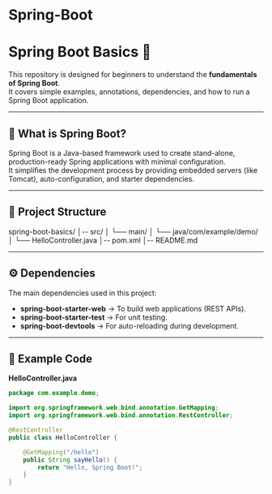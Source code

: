 # Spring-Boot

# Spring Boot Basics 🚀

This repository is designed for beginners to understand the **fundamentals of Spring Boot**.  
It covers simple examples, annotations, dependencies, and how to run a Spring Boot application.

---

## 📌 What is Spring Boot?
Spring Boot is a Java-based framework used to create stand-alone, production-ready Spring applications with minimal configuration.  
It simplifies the development process by providing embedded servers (like Tomcat), auto-configuration, and starter dependencies.

---

## 📂 Project Structure
spring-boot-basics/
│-- src/
│ └── main/
│ └── java/com/example/demo/
│ └── HelloController.java
│-- pom.xml
│-- README.md


---

## ⚙️ Dependencies
The main dependencies used in this project:
- **spring-boot-starter-web** → To build web applications (REST APIs).
- **spring-boot-starter-test** → For unit testing.
- **spring-boot-devtools** → For auto-reloading during development.

---

## 📄 Example Code

**HelloController.java**
```java
package com.example.demo;

import org.springframework.web.bind.annotation.GetMapping;
import org.springframework.web.bind.annotation.RestController;

@RestController
public class HelloController {

    @GetMapping("/hello")
    public String sayHello() {
        return "Hello, Spring Boot!";
    }
}
